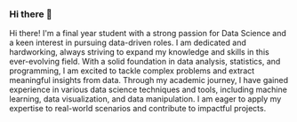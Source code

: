 ### Hi there 👋

Hi there! I'm a final year student with a strong passion for Data Science and a keen interest in pursuing data-driven roles. I am dedicated and hardworking, always striving to expand my knowledge and skills in this ever-evolving field. With a solid foundation in data analysis, statistics, and programming, I am excited to tackle complex problems and extract meaningful insights from data. Through my academic journey, I have gained experience in various data science techniques and tools, including machine learning, data visualization, and data manipulation. I am eager to apply my expertise to real-world scenarios and contribute to impactful projects.


<!--
**Yassssssssss/Yassssssssss** is a ✨ _special_ ✨ repository because its `README.md` (this file) appears on your GitHub profile.

Here are some ideas to get you started:

- 🔭 I’m currently working on ...
- 🌱 I’m currently learning ...
- 👯 I’m looking to collaborate on ...
- 🤔 I’m looking for help with ...
- 💬 Ask me about ...
- 📫 How to reach me: ...
- 😄 Pronouns: ...
- ⚡ Fun fact: ...
-->
